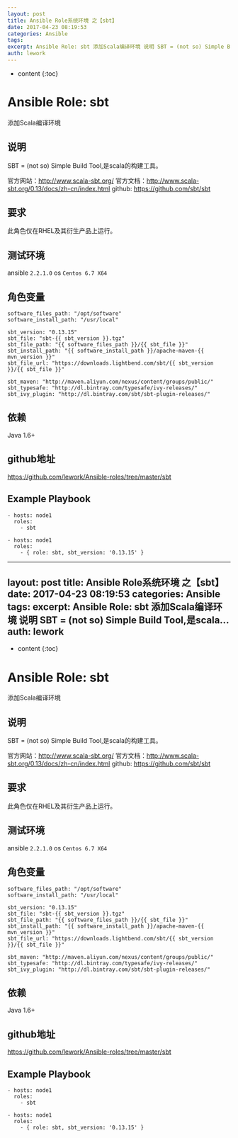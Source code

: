 ```yaml
---
layout: post
title: Ansible Role系统环境 之【sbt】
date: 2017-04-23 08:19:53
categories: Ansible
tags:
excerpt: Ansible Role: sbt 添加Scala编译环境 说明 SBT = (not so) Simple Build Tool,是scala...
auth: lework
---
```

* content
{:toc}

# Ansible Role: sbt

添加Scala编译环境

## 说明
SBT = (not so) Simple Build Tool,是scala的构建工具。

官方网站：http://www.scala-sbt.org/
官方文档：http://www.scala-sbt.org/0.13/docs/zh-cn/index.html
github: https://github.com/sbt/sbt

## 要求

此角色仅在RHEL及其衍生产品上运行。

## 测试环境

ansible `2.2.1.0`
os `Centos 6.7 X64`

## 角色变量
	software_files_path: "/opt/software"
	software_install_path: "/usr/local"

	sbt_version: "0.13.15"
	sbt_file: "sbt-{{ sbt_version }}.tgz"
	sbt_file_path: "{{ software_files_path }}/{{ sbt_file }}"
	sbt_install_path: "{{ software_install_path }}/apache-maven-{{ mvn_version }}"
	sbt_file_url: "https://downloads.lightbend.com/sbt/{{ sbt_version }}/{{ sbt_file }}"

	sbt_maven: "http://maven.aliyun.com/nexus/content/groups/public/"
	sbt_typesafe: "http://dl.bintray.com/typesafe/ivy-releases/"
	sbt_ivy_plugin: "http://dl.bintray.com/sbt/sbt-plugin-releases/"


## 依赖

Java 1.6+

## github地址
https://github.com/lework/Ansible-roles/tree/master/sbt

## Example Playbook

    - hosts: node1
      roles:
        - sbt
	
	- hosts: node1
      roles:
        - { role: sbt, sbt_version: '0.13.15' }
---
layout: post
title: Ansible Role系统环境 之【sbt】
date: 2017-04-23 08:19:53
categories: Ansible
tags:
excerpt: Ansible Role: sbt 添加Scala编译环境 说明 SBT = (not so) Simple Build Tool,是scala...
auth: lework
---
* content
{:toc}

# Ansible Role: sbt

添加Scala编译环境

## 说明
SBT = (not so) Simple Build Tool,是scala的构建工具。

官方网站：http://www.scala-sbt.org/
官方文档：http://www.scala-sbt.org/0.13/docs/zh-cn/index.html
github: https://github.com/sbt/sbt

## 要求

此角色仅在RHEL及其衍生产品上运行。

## 测试环境

ansible `2.2.1.0`
os `Centos 6.7 X64`

## 角色变量
	software_files_path: "/opt/software"
	software_install_path: "/usr/local"

	sbt_version: "0.13.15"
	sbt_file: "sbt-{{ sbt_version }}.tgz"
	sbt_file_path: "{{ software_files_path }}/{{ sbt_file }}"
	sbt_install_path: "{{ software_install_path }}/apache-maven-{{ mvn_version }}"
	sbt_file_url: "https://downloads.lightbend.com/sbt/{{ sbt_version }}/{{ sbt_file }}"

	sbt_maven: "http://maven.aliyun.com/nexus/content/groups/public/"
	sbt_typesafe: "http://dl.bintray.com/typesafe/ivy-releases/"
	sbt_ivy_plugin: "http://dl.bintray.com/sbt/sbt-plugin-releases/"


## 依赖

Java 1.6+

## github地址
https://github.com/lework/Ansible-roles/tree/master/sbt

## Example Playbook

    - hosts: node1
      roles:
        - sbt
	
	- hosts: node1
      roles:
        - { role: sbt, sbt_version: '0.13.15' }
